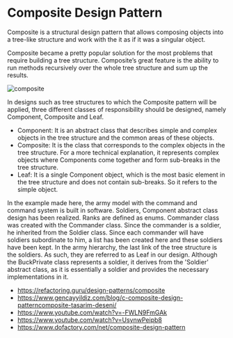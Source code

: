# Composite Design Pattern

Composite is a structural design pattern that allows composing objects into a tree-like structure and work with the it as if it was a singular object.

Composite became a pretty popular solution for the most problems that require building a tree structure. Composite’s great feature is the ability to run methods recursively over the whole tree structure and sum up the results.


![composite](https://user-images.githubusercontent.com/29948990/232745919-7098f3e7-c37b-42c8-819e-315e46d57722.png)


In designs such as tree structures to which the Composite pattern will be applied, three different classes of responsibility should be designed, namely Component, Composite and Leaf.
* Component: It is an abstract class that describes simple and complex objects in the tree structure and the common areas of these objects.
* Composite: It is the class that corresponds to the complex objects in the tree structure. For a more technical explanation, it represents complex objects where Components come together and form sub-breaks in the tree structure.
* Leaf: It is a single Component object, which is the most basic element in the tree structure and does not contain sub-breaks. So it refers to the simple object.


In the example made here, the army model with the command and command system is built in software.
Soldiers, Component abstract class design has been realized. Ranks are defined as enums. 
Commander class was created with the Commander class. Since the commander is a soldier, he inherited from the Soldier class. Since each commander will have soldiers subordinate to him, a list has been created here and these soldiers have been kept.
In the army hierarchy, the last link of the tree structure is the soldiers. As such, they are referred to as Leaf in our design.
Although the BuckPrivate class represents a soldier, it derives from the 'Soldier' abstract class, as it is essentially a soldier and provides the necessary implementations in it.


* https://refactoring.guru/design-patterns/composite
* https://www.gencayyildiz.com/blog/c-composite-design-patterncomposite-tasarim-deseni/
* https://www.youtube.com/watch?v=-FWLN9FmGAk
* https://www.youtube.com/watch?v=UsynwPeipb8
* https://www.dofactory.com/net/composite-design-pattern
